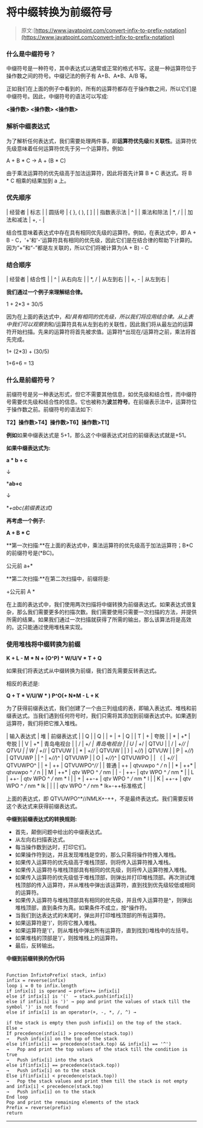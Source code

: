 # 将中缀转换为前缀符号

> 原文:[https://www.javatpoint.com/convert-infix-to-prefix-notation](https://www.javatpoint.com/convert-infix-to-prefix-notation)

### 什么是中缀符号？

中缀符号是一种符号，其中表达式以通常或正常的格式书写。这是一种运算符位于操作数之间的符号。中缀记法的例子有 A+B、A*B、A/B 等。

正如我们在上面的例子中看到的，所有的运算符都存在于操作数之间，所以它们是中缀符号。因此，中缀符号的语法可以写成:

**<操作数> <操作数> <操作数>**

### 解析中缀表达式

为了解析任何表达式，我们需要处理两件事，即**运算符优先级**和**关联性**。运算符优先级意味着任何运算符优先于另一个运算符。例如:

A + B * C → A + (B * C)

由于乘法运算符的优先级高于加法运算符，因此将首先计算 B * C 表达式。将 B * C 相乘的结果加到 a 上。

### 优先顺序

| 经营者 | 标志 |
| 圆括号 | { }, ( ), [ ] |
| 指数表示法 | ^ |
| 乘法和除法 | *, / |
| 加法和减法 | +, - |

结合性意味着表达式中存在具有相同优先级的运算符。例如，在表达式中，即 A + B - C，'+'和'-'运算符具有相同的优先级，因此它们是在结合律的帮助下计算的。因为“+”和“-”都是左关联的，所以它们将被计算为(A + B) - C

### 结合顺序

| 经营者 | 结合性 |
| ^ | 从右向左 |
| *, / | 从左到右 |
| +, - | 从左到右 |

**我们通过一个例子来理解结合律。**

1 + 2*3 + 30/5

因为在上面的表达式中，*和/具有相同的优先级，所以我们将应用结合律。从上表中我们可以观察到*和/运算符具有从左到右的关联性，因此我们将从最左边的运算符开始扫描。先来的运算符将首先被求值。运算符*出现在/运算符之前，乘法将首先完成。

1+ (2*3) + (30/5)

1+6+6 = 13

### 什么是前缀符号？

前缀符号是另一种表达形式，但它不需要其他信息，如优先级和结合性，而中缀符号需要优先级和结合性的信息。它也被称为**波兰符号**。在前缀表示法中，运算符位于操作数之前。前缀符号的语法如下:

**T2】操作数>T4】操作数>T6】操作数>T1】**

**例如**如果中缀表达式是 5+1，那么这个中缀表达式对应的前缀表达式就是+51。

**如果中缀表达式为:**

**a * b + c**

↓

***ab+c**

↓

**+*abc(前缀表达式)**

**再考虑一个例子:**

**A + B * C**

**第一次扫描:**在上面的表达式中，乘法运算符的优先级高于加法运算符；B*C 的前缀符号是(*BC)。

公元前 a+*

**第二次扫描:**在第二次扫描中，前缀将是:

+公元前 A *

在上面的表达式中，我们使用两次扫描将中缀转换为前缀表达式。如果表达式很复杂，那么我们需要更多的扫描次数。我们需要使用只需要一次扫描的方法，并提供所需的结果。如果我们通过一次扫描就获得了所需的输出，那么该算法将是高效的。这只能通过使用堆栈来实现。

### 使用堆栈将中缀转换为前缀

**K + L - M * N + (O^P) * W/U/V * T + Q**

如果我们将表达式从中缀转换为前缀，我们首先需要反转表达式。

相反的表述是:

**Q + T * V/U/W * ) P^O(+ N*M - L + K**

为了获得前缀表达式，我们创建了一个由三列组成的表，即输入表达式、堆栈和前缀表达式。当我们遇到任何符号时，我们只需将其添加到前缀表达式中。如果遇到运算符，我们将把它推入堆栈。

| 输入表达式 | 堆 | 前缀表达式 |
| Q |  | Q |
| + | + | Q |
| T | + | 夸脱 |
| * | +* | 夸脱 |
| V | +* | 青岛电视台 |
| / | +*/ | 青岛电视台 |
| U | +*/ | QTVU |
| / | +*// | QTVU |
| W | +*// | QTVUW |
| * | +*//* | QTVUW |
| ) | +*//*) | QTVUW |
| P | +*//*) | QTVUWP |
| ^ | +*//*)^ | QTVUWP |
| O | +*//*)^ | QTVUWPO |
| （ | +*//* | QTVUWPO^ |
| + | ++ | QTVUWPO^*//* |
| 普通 | ++ | qtvuwpo ^ */* n |
| * | ++* | qtvuwpo ^ */* n |
| M | ++* | qtv WPO ^ */* nm |
| - | ++- | qtv WPO ^ */* nm * |
| L | ++- | qtv WPO ^ */* nm * l |
| + | ++-+ | qtv WPO ^ */* nm * l |
| K | ++-+ | qtv WPO ^ */* nm * lk |
|  |  | qtv WPO ^ */* nm * lk+-++标准格式 |

上面的表达式，即 QTVUWPO^*//*NM*LK+-++，不是最终表达式。我们需要反转这个表达式来获得前缀表达式。

**中缀到前缀表达式的转换规则:**

*   首先，颠倒问题中给出的中缀表达式。
*   从左向右扫描表达式。
*   每当操作数到达时，打印它们。
*   如果操作符到达，并且发现堆栈是空的，那么只需将操作符推入堆栈。
*   如果传入运算符的优先级高于堆栈顶部，则将传入运算符推入堆栈。
*   如果传入运算符与堆栈顶部具有相同的优先级，则将传入运算符推入堆栈。
*   如果传入运算符的优先级低于堆栈顶部，则弹出并打印堆栈顶部。再次测试堆栈顶部的传入运算符，并从堆栈中弹出该运算符，直到找到优先级较低或相同的运算符。
*   如果传入运算符与堆栈顶部具有相同的优先级，并且传入运算符是^，则弹出堆栈顶部，直到条件为真。如果条件不成立，按^操作符。
*   当我们到达表达式的末尾时，弹出并打印堆栈顶部的所有运算符。
*   如果运算符是')'，则将它推入堆栈。
*   如果运算符是'('，则从堆栈中弹出所有运算符，直到找到)堆栈中的左括号。
*   如果堆栈的顶部是')'，则按堆栈上的运算符。
*   最后，反转输出。

**中缀到前缀转换的伪代码**

```

Function InfixtoPrefix( stack, infix)
infix = reverse(infix)
loop i = 0 to infix.length
if infix[i] is operand → prefix+= infix[i]
else if infix[i] is '('  → stack.push(infix[i])
else if infix[i] is ')' → pop and print the values of stack till the symbol ')' is not found
else if infix[i] is an operator(+, -, *, /, ^) →

if the stack is empty then push infix[i] on the top of the stack.
Else →
If precedence(infix[i] > precedence(stack.top))
→	Push infix[i] on the top of the stack
else if(infix[i] == precedence(stack.top) && infix[i] == '^')
→	Pop and print the top values of the stack till the condition is true
→	Push infix[i] into the stack
else if(infix[i] == precedence(stack.top))
→	Push infix[i] on to the stack
Else if(infix[i] < precedence(stack.top))
→	Pop the stack values and print them till the stack is not empty and infix[i] < precedence(stack.top)
→	Push infix[i] on to the stack
End loop
Pop and print the remaining elements of the stack
Prefix = reverse(prefix)
return

```

* * *